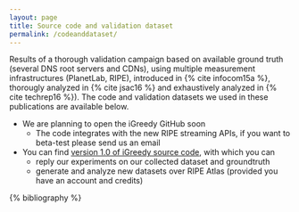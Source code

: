 ```yaml
---
layout: page
title: Source code and validation dataset
permalink: /codeanddataset/
---
```


Results of a thorough validation campaign based on available ground truth (several DNS root servers and CDNs), using multiple measurement infrastructures (PlanetLab, RIPE), introduced in {% cite infocom15a %}, thorougly analyzed in {% cite jsac16 %} and exhaustively analyzed in {% cite techrep16 %}). The code and validation datasets we used in these publications are available below.

- We are planning to open the iGreedy GitHub soon
	- The code integrates with the new RIPE streaming APIs, if you want to beta-test please send us an email
- You can find [version 1.0 of iGreedy source code](http://goo.gl/7ESrCR), with which you can
	- reply our experiments on our collected dataset and groundtruth
	- generate and analyze new datasets over RIPE Atlas (provided you have an account and credits)

{% bibliography %}
